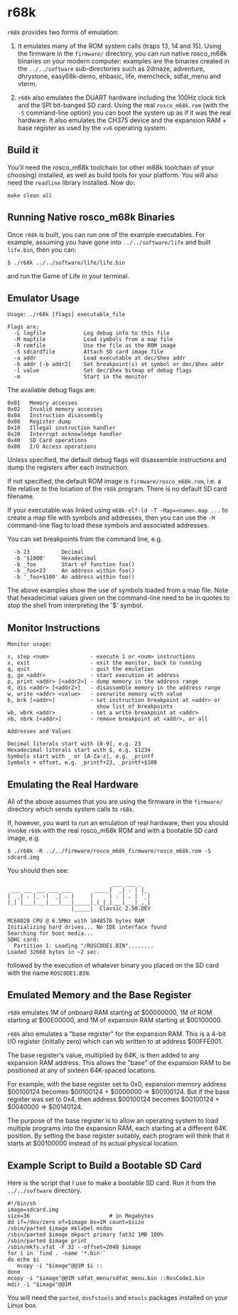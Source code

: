 # r68k

`r68k` provides two forms of emulation:

1. It emulates many of the ROM system calls (traps 13, 14 and 15).
   Using the firmware in the `firmware/` directory, you can run
   native rosco_m68k binaries on your modern computer: examples
   are the binaries created in the `../../software` sub-directories
   such as 2dmaze, adventure, dhrystone, easy68k-demo, ehbasic, life,
   memcheck, sdfat_menu and vterm.

2. `r68k` also emulates the DUART hardware including the 100Hz clock
   tick and the SPI bit-banged SD card. Using the real `rosco_m68k.rom`
   (with the `-S` command-line option) you can boot the system up as if
   it was the real hardware. It also emulates the CH375 device and the
   expansion RAM + base register as used by the `xv6` operating system.

## Build it

You'll need the rosco_m68k toolchain (or other m68k toolchain of
your choosing) installed, as well as build tools for your platform.
You will also need the `readline` library installed. Now do:

```
make clean all
```

## Running Native rosco_m68k Binaries

Once `r68k` is built, you can run one of the example executables. For
example, assuming you have gone into `../../software/life` and built
`life.bin`, then you can:

```
$ ./r68k ../../software/life/life.bin
```

and run the Game of Life in your terminal.

## Emulator Usage

```
Usage: ./r68k [flags] executable_file

Flags are:
  -L logfile            Log debug info to this file
  -M mapfile            Load symbols from a map file
  -R romfile            Use the file as the ROM image
  -S sdcardfile         Attach SD card image file
  -a addr               Load executable at dec/$hex addr 
  -b addr [-b addr2]    Set breakpoint(s) at symbol or dec/$hex addr
  -l value              Set dec/$hex bitmap of debug flags
  -m                    Start in the monitor
```

The available debug flags are:

```
0x01   Memory accesses
0x02   Invalid memory accesses
0x04   Instruction disassembly
0x08   Register dump
0x10   Illegal instruction handler
0x20   Interrupt acknowledge handler
0x40   SD Card operations
0x80   I/O Access operations
```

Unless specified, the default debug flags will disassemble instructions and
dump the registers after each instruction.

If not specified, the default ROM image is `firmware/rosco_m68k.rom`,
i.e. a file relative to the location of the `r68k` program.
There is no default SD card filename.

If your executable was linked using `m68k-elf-ld -T -Map=<name>.map ...`
to create a map file with symbols and addresses, then you can use the
`-M` command-line flag to load these symbols and associated addresses.

You can set breakpoints from the command line, e.g.

```
  -b 23          Decimal
  -b '$1000'     Hexadecimal
  -b _foo        Start of function foo()
  -b _foo+23     An address within foo()
  -b '_foo+$100' An address within foo()
```

The above examples show the use of symbols loaded from a map file.
Note that hexadecimal values given on the command-line need to be in
quotes to stop the shell from interpreting the '$' symbol.

## Monitor Instructions

```
Monitor usage:

s, step <num>             - execute 1 or <num> instructions
x, exit                   - exit the monitor, back to running
q, quit                   - quit the emulation
g, go <addr>              - start execution at address
p, print <addr> [<addr2>] - dump memory in the address range
d, dis <addr> [<addr2>]   - disassemble memory in the address range
w, write <addr> <value>   - overwrite memory with value
b, brk [<addr>]           - set instruction breakpoint at <addr> or
                            show list of breakpoints
wb, wbrk <addr>           - set a write breakpoint at <addr>
nb, nbrk [<addr>]         - remove breakpoint at <addr>, or all

Addresses and Values

Decimal literals start with [0-9], e.g. 23
Hexadecimal literals start with $, e.g. $1234
Symbols start with _ or [A-Za-z], e.g. _printf
Symbols + offset, e.g. _printf+23, _printf+$100
```

## Emulating the Real Hardware

All of the above assumes that you are using the firmware in the
`firmware/` directory which sends system calls to `r68k`.

If, however, you want to run an emulation of real hardware, then
you should invoke `r68k` with the real rosco_m68k ROM and with
a bootable SD card image, e.g.

```
$ ./r68k -R ../../firmware/rosco_m68k_firmware/rosco_m68k.rom -S sdcard.img
```

You should then see:

```
                                 ___ ___ _   
 ___ ___ ___ ___ ___       _____|  _| . | |_ 
|  _| . |_ -|  _| . |     |     | . | . | '_|
|_| |___|___|___|___|_____|_|_|_|___|___|_,_|
                    |_____|  Classic 2.50.DEV

MC68020 CPU @ 6.5MHz with 1048576 bytes RAM
Initializing hard drives... No IDE interface found
Searching for boot media...
SDHC card:
  Partition 1: Loading "/ROSCODE1.BIN"........
Loaded 32668 bytes in ~2 sec.
```

followed by the execution of whatever binary you placed on the SD card
with the name `ROSCODE1.BIN`.

## Emulated Memory and the Base Register

`r68k` emulates 1M of onboard RAM starting at $00000000, 1M of ROM starting
at $00E00000, and 1M of expansion RAM starting at $00100000.

`r68k` also emulates a "base register" for the expansion RAM. This is a 4-bit
I/O register (initially zero) which can wb written to at address $00FFE001.

The base register's value, multiplied by 64K, is then added to any expansion
RAM address. This allows the "base" of the expansion RAM to be positioned
at any of sixteen 64K-spaced locations.

For example, with the base register set to 0x0, expansion memory address
$00100124 becomes $00100124 + $0000000 => $00100124. But if the base
register was set to 0x4, then address $00100124 becomes
$00100124 + $0040000 => $00140124.

The purpose of the base register is to allow an operating system to load
multiple programs into the expansion RAM, each starting at a different
64K position. By setting the base register suitably, each program will
think that it starts at $00100000 instead of its actual physical location.

## Example Script to Build a Bootable SD Card

Here is the script that I use to make a bootable SD card. Run it from
the `../../software` directory.

```
#!/bin/sh
image=sdcard.img
size=36                         # in Megabytes
dd if=/dev/zero of=$image bs=1M count=$size
/sbin/parted $image mklabel msdos
/sbin/parted $image mkpart primary fat32 1MB 100%
/sbin/parted $image print
/sbin/mkfs.vfat -F 32 --offset=2048 $image
for i in `find . -name '*.bin'`
do echo $i
   mcopy -i "$image"@@1M $i ::
done
mcopy -i "$image"@@1M sdfat_menu/sdfat_menu.bin ::RosCode1.bin
mdir -i "$image"@@1M
```

You will need the `parted`, `dosfstools` and `mtools` packages installed
on your Linux box.


